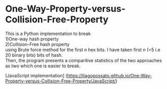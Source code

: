 # One-Way-Property-versus-Collision-Free-Property
This is a Python implementation to break                                                                                                          
1)One-way hash property                                                                                                                    
2)Collision-Free hash property                                                                                                                 
using Brute force method for the first n hex bits. I have taken first n (=5 i.e 20 binary bits) bits of hash.                                          
Then, the program presents a comparitive statistics of the two approaches as two which one is easier to break.                                                                              

[JavaScript implementation] (https://tiagopossato.github.io/One-Way-Property-versus-Collision-Free-Property/JavaScript/)

